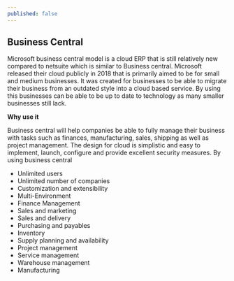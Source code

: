 ```yaml
---
published: false
---
```



## Business Central
Microsoft business central model is a cloud ERP that is still relatively new compared to netsuite which is similar to Business central. Microsoft released their cloud publicly in 2018 that is primarily aimed to be for small and medium businesses. It was created for businesses to be able to migrate their business from an outdated style into a cloud based service. By using this businesses can be able to be up to date to technology as many smaller businesses still lack.

**Why use it** 

Business central will help companies be able to fully manage their business with tasks such as finances, manufacturing, sales, shipping as well as project management. The design for cloud is simplistic and easy to implement, launch, configure and provide excellent security measures. By using business central 



- Unlimited users
- Unlimited number of companies
- Customization and extensibility
- Multi-Environment
- Finance Management
- Sales and marketing
- Sales and delivery
- Purchasing and payables
- Inventory
- Supply planning and availability
- Project management
- Service management
- Warehouse management
- Manufacturing


